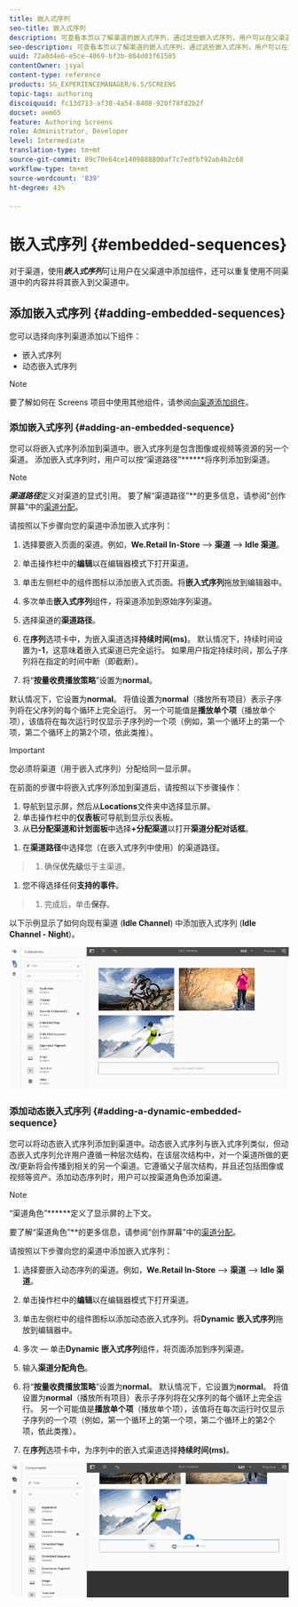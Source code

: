 ```yaml
---
title: 嵌入式序列
seo-title: 嵌入式序列
description: 可查看本页以了解渠道的嵌入式序列，通过这些嵌入式序列，用户可以在父渠道中添加组件，还可以重复使用不同渠道中的内容并将此内容嵌入到父渠道中。
seo-description: 可查看本页以了解渠道的嵌入式序列，通过这些嵌入式序列，用户可以在父渠道中添加组件，还可以重复使用不同渠道中的内容并将此内容嵌入到父渠道中。
uuid: 72a8d4e6-e5ce-4069-bf3b-864d03f61585
contentOwner: jsyal
content-type: reference
products: SG_EXPERIENCEMANAGER/6.5/SCREENS
topic-tags: authoring
discoiquuid: fc13d713-af30-4a54-8408-920f78fd2b2f
docset: aem65
feature: Authoring Screens
role: Administrator, Developer
level: Intermediate
translation-type: tm+mt
source-git-commit: 89c70e64ce1409888800af7c7edfbf92ab4b2c68
workflow-type: tm+mt
source-wordcount: '839'
ht-degree: 43%

---
```



# 嵌入式序列 {#embedded-sequences}

对于渠道，使用&#x200B;***嵌入式序列***&#x200B;可让用户在父渠道中添加组件，还可以重复使用不同渠道中的内容并将其嵌入到父渠道中。

## 添加嵌入式序列 {#adding-embedded-sequences}

您可以选择向序列渠道添加以下组件：

* 嵌入式序列
* 动态嵌入式序列

>[!NOTE]
>
>要了解如何在 Screens 项目中使用其他组件，请参阅[向渠道添加组件](adding-components-to-a-channel.md)。

### 添加嵌入式序列  {#adding-an-embedded-sequence}

您可以将嵌入式序列添加到渠道中。嵌入式序列是包含图像或视频等资源的另一个渠道。 添加嵌入式序列时，用户可以按“渠道路径”******&#x200B;将序列添加到渠道。

>[!NOTE]
>***渠道路径***定义对渠道的显式引用。
>要了解“渠道路径”**&#x200B;的更多信息，请参阅“创作屏幕”中的[渠道分配](channel-assignment.md)。

请按照以下步骤向您的渠道中添加嵌入式序列：

1. 选择要嵌入页面的渠道。例如，**We.Retail In-Store** —> **渠道** —> **Idle 渠道**。

1. 单击操作栏中的&#x200B;**编辑**&#x200B;以在编辑器模式下打开渠道。
1. 单击左侧栏中的组件图标以添加嵌入式页面。将&#x200B;**嵌入式序列**&#x200B;拖放到编辑器中。
1. 多次单击&#x200B;**嵌入式序列**&#x200B;组件，将渠道添加到原始序列渠道。
1. 选择渠道的&#x200B;**渠道路径**。
1. 在&#x200B;**序列**&#x200B;选项卡中，为嵌入渠道选择&#x200B;**持续时间(ms)**。 默认情况下，持续时间设置为&#x200B;**-1**，这意味着嵌入式渠道已完全运行。 如果用户指定持续时间，那么子序列将在指定的时间中断（即截断）。

1. 将“**按量收费播放策略**”设置为&#x200B;**normal**。

默认情况下，它设置为&#x200B;**normal**。 将值设置为&#x200B;**normal**（播放所有项目）表示子序列将在父序列的每个循环上完全运行。 另一个可能值是&#x200B;**播放单个项**（播放单个项），该值将在每次运行时仅显示子序列的一个项（例如，第一个循环上的第一个项，第二个循环上的第2个项，依此类推）。

>[!IMPORTANT]
>
>您必须将渠道（用于嵌入式序列）分配给同一显示屏。
>
>在前面的步骤中将嵌入式序列添加到渠道后，请按照以下步骤操作：
>
>1. 导航到显示屏，然后从&#x200B;**Locations**&#x200B;文件夹中选择显示屏。
>1. 单击操作栏中的&#x200B;**仪表板**&#x200B;可导航到显示仪表板。
>1. 从&#x200B;**已分配渠道和计划面板**&#x200B;中选择&#x200B;**+分配渠道**&#x200B;以打开&#x200B;**渠道分配对话框**。

   >
   >
1. 在&#x200B;**渠道路径**&#x200B;中选择您（在嵌入式序列中使用）的渠道路径。
>1. 确保&#x200B;**优先级**&#x200B;低于主渠道。

   >
   >
1. 您不得选择任何&#x200B;**支持的事件**。
>1. 完成后，单击&#x200B;**保存**。

>



以下示例显示了如何向现有渠道 (**Idle Channel**) 中添加嵌入式序列 (**Idle Channel - Night**)。

![new2](assets/new2.gif)

### 添加动态嵌入式序列 {#adding-a-dynamic-embedded-sequence}

您可以将动态嵌入式序列添加到渠道中。动态嵌入式序列与嵌入式序列类似，但动态嵌入式序列允许用户遵循一种层次结构，在该层次结构中，对一个渠道所做的更改/更新将会传播到相关的另一个渠道。它遵循父子层次结构，并且还包括图像或视频等资产。添加动态序列时，用户可以按渠道角色添加渠道。

>[!NOTE]
>
>“渠道角色”******&#x200B;定义了显示屏的上下文。
>
>要了解“渠道角色”**&#x200B;的更多信息，请参阅“创作屏幕”中的[渠道分配](channel-assignment.md)。

请按照以下步骤向您的渠道中添加嵌入式序列：

1. 选择要嵌入动态序列的渠道。例如，**We.Retail In-Store** —> **渠道** —> **Idle 渠道**。

1. 单击操作栏中的&#x200B;**编辑**&#x200B;以在编辑器模式下打开渠道。
1. 单击左侧栏中的组件图标以添加动态嵌入式序列。将&#x200B;**Dynamic** **嵌入式序列**&#x200B;拖放到编辑器中。

1. 多次 — 单击&#x200B;**Dynamic** **嵌入式序列**&#x200B;组件，将页面添加到序列渠道。

1. 输入&#x200B;**渠道分配角色**。
1. 将“**按量收费播放策略**”设置为&#x200B;**normal**。 默认情况下，它设置为&#x200B;**normal**。 将值设置为&#x200B;**normal**（播放所有项目）表示子序列将在父序列的每个循环上完全运行。 另一个可能值是&#x200B;**播放单个项**（播放单个项），该值将在每次运行时仅显示子序列的一个项（例如，第一个循环上的第一个项，第二个循环上的第2个项，依此类推）。

1. 在&#x200B;**序列**&#x200B;选项卡中，为序列中的嵌入式渠道选择&#x200B;**持续时间(ms)**。

![最新](assets/latest.gif)

